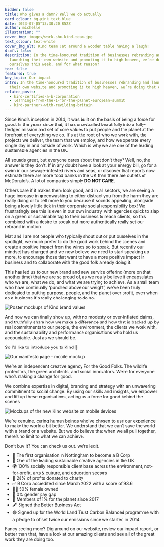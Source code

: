 ```yaml
---
hidden: false
title: Who gives a damn? Well we do actually
card_colour: bg-pink text-blue
date: 2023-07-05T13:30:20.852Z
author: michelle
illustration: ""
cover_img: images/work-shu-kind-team.jpg
text_colour: text-white
cover_img_alt: Kind team sat around a wooden table having a laugh!
draft: false
description: In the time-honoured tradition of businesses rebranding and
  launching their own website and promoting it to high heaven, we’re doing that
  ourselves this week, and for what reason?
toc: false
featured: true
key_topic: Our impact
intro: In the time-honoured tradition of businesses rebranding and launching
  their own website and promoting it to high heaven, we’re doing that ourselves this week, and for what reason? Does anyone give a damn? probably not, which is fair, but we do, and here is why…
related_posts:
  - kind-certifies-a-b-corporation
  - learnings-from-the-1-for-the-planet-european-summit
  - kind-partners-with-rewilding-britain
---
```


Since Kind’s inception in 2014, it was built on the basis of being a force for good. In the years since that, it has snowballed beautifully into a fully-fledged mission and set of core values to put people and the planet at the forefront of everything we do. It's at the root of who we work with, the projects we deliver, the team that we employ, and how we operate every single day in and outside of work. Which is why we are one of the leading sustainable agencies in the UK. 

All sounds great, but everyone cares about that don’t they? Well, no, the answer is they don’t. If in any doubt have a look at your energy bill, go for a swim in our sewage-infested rivers and seas, or discover that reports now estimate there are more food banks in the UK than there are outlets of McDonald’s. A lot of companies simply **DO NOT CARE**.

Others care if it makes them look good, and in all sectors, we are seeing a huge increase in greenwashing to either distract you from the harm they are really doing or to sell more to you because it sounds appealing, alongside being a lovely little tick in their corporate social responsibility box! We frustratingly see this is even in our own industry, with agencies quick to slap on a green or sustainable tag to their business to reach clients, so this combined with a desire to speak out more authentically really set our rebrand in motion. 

Mat and I are not people who typically shout out or put ourselves in the spotlight, we much prefer to do the good work behind the scenes and create a positive impact from the wings so to speak. But recently our mindset has changed and we now believe we need to start speaking up more, to encourage those that want to have a more positive impact in business and to collaborate with the good folk already doing it.

This has led us to our new brand and new service offering (more on that another time) that we are so proud of, as we really believe it encapsulates who we are, what we do, and what we are trying to achieve. As a small team who have continually ‘punched above our weight’, we’ve been truly dedicated to putting purpose, people, and the planet over profit, even when as a business it's really challenging to do so.

![Poster mockups of Kind brand values](../images/brand-values.jpg)

And now we can finally show up, with no modesty or over-inflated claims, and truthfully share how we make a difference and how that is backed up by real commitments to our people, the environment, the clients we work with, and the sustainability and performance organisations who hold us accountable. Just as we should be.

So I’d like to introduce you to Kind 👋

![Our manifesto page - mobile mockup](../images/manifesto-1.jpg)

We’re an independent creative agency For the Good Folks. The wildlife protectors, the green architects, and social innovators. We’re for everyone who’s making a change for good.

We combine expertise in digital, branding and strategy with an unwavering commitment to social change. By using our skills and insights, we empower and lift up these organisations, acting as a force for good behind the scenes.

![Mockups of the new Kind website on mobile devices](../images/7.3-website-launch-linkedin-instagram-1080x1080.png)

We’re genuine, caring human beings who’ve chosen to use our experience to make the world a bit better. We understand that we can’t save the world with a brand or a website. But we do believe that when we all pull together, there’s no limit to what we can achieve.

Don’t buy it? You can check us out, we’re legit.

<ul class="list-none">
<li>🥇 The first organisation in Nottingham to become a B Corp</li>
<li>🌳 One of the leading sustainable creative agencies in the UK</li>
<li>🌍 100% socially responsible client base across the environment, not-for-profit, arts & culture, and education sectors</li>
<li>👐 28% of profits donated to charity</li>
<li>✅ B Corp accredited since March 2022 with a score of 93.6</li>
<li>🙋‍♀️ 50% female owned</li>
<li>👊 0% gender pay gap</li>
<li>🤝 Members of 1% for the planet since 2017</li>
<li>🖋 Signed the Better Business Act</li>
<li>🟢 Signed up for the World Land Trust Carbon Balanced programme with a pledge to offset twice our emissions since we started in 2014</li>
</ul>

Fancy seeing more? Dig around on our website, review our impact report, or better than that, have a look at our amazing clients and see all of the great work they are doing too.